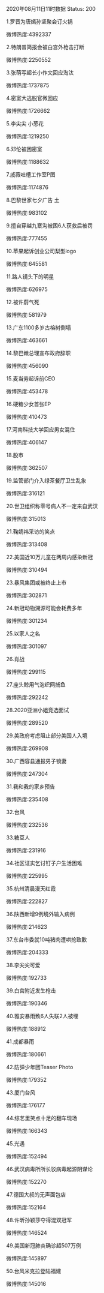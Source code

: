 2020年08月11日11时数据
Status: 200

1.罗晋为唐嫣孙坚聚会订火锅

微博热度:4392337

2.特朗普简报会被白宫外枪击打断

微博热度:2250552

3.张萌写超长小作文回应淘汰

微博热度:1737875

4.密室大逃脱官微回应

微博热度:1726662

5.李尖尖 小葱花

微博热度:1219250

6.邓伦被困密室

微博热度:1188632

7.戚薇吐槽工作室P图

微博热度:1174876

8.巴黎世家七夕广告 土

微博热度:983102

9.擅自穿越九寨沟被困6人获救后被罚

微博热度:777455

10.苹果起诉创业公司梨型logo

微博热度:645581

11.路人镜头下的明星

微博热度:626975

12.被许蔚气死

微博热度:581979

13.广东1100多岁古榕树倒塌

微博热度:463661

14.黎巴嫩总理宣布政府辞职

微博热度:456090

15.麦当劳起诉前CEO

微博热度:453478

16.硬糖少女首张EP

微博热度:410473

17.河南科技大学回应男女混住

微博热度:406147

18.股市

微博热度:362507

19.监管部门介入绿茶餐厅卫生乱象

微博热度:316121

20.世卫组织称零号病人不一定来自武汉

微博热度:315013

21.鞠婧祎采访的笑点

微博热度:313408

22.美国近10万儿童在两周内感染新冠

微博热度:310494

23.暴风集团或被终止上市

微博热度:302871

24.新冠动物溯源可能会耗费多年

微博热度:301234

25.以家人之名

微博热度:301097

26.肖战

微博热度:299115

27.座头鲸用气泡织网捕鱼

微博热度:292242

28.2020亚洲小姐竞选面试

微博热度:289520

29.美政府考虑阻止部分美国人入境

微博热度:269908

30.广西容县通报男子锁妻

微博热度:247304

31.我和我的家乡预告

微博热度:235408

32.台风

微博热度:232536

33.糖豆人

微博热度:231916

34.社区证实乞讨钉子户生活困难

微博热度:225995

35.杭州清晨漫天红霞

微博热度:222827

36.陕西新增9例境外输入病例

微博热度:214623

37.东台市委就10吨猪肉遭哄抢致歉

微博热度:204333

38.李尖尖可爱

微博热度:192733

39.白宫附近发生枪击

微博热度:190346

40.雅安暴雨致6人失联2人被埋

微博热度:188912

41.成都暴雨

微博热度:180661

42.防弹少年团Teaser Photo

微博热度:179352

43.厦门台风

微博热度:176177

44.综艺里笑点十足的翻车现场

微博热度:166343

45.光遇

微博热度:152494

46.武汉病毒所所长驳病毒起源阴谋论

微博热度:152270

47.德国大叔的无声面包店

微博热度:152164

48.许昕孙颖莎夺得混双冠军

微博热度:146524

49.美国新冠肺炎确诊超507万例

微博热度:145897

50.台风米克拉登陆福建

微博热度:145016

